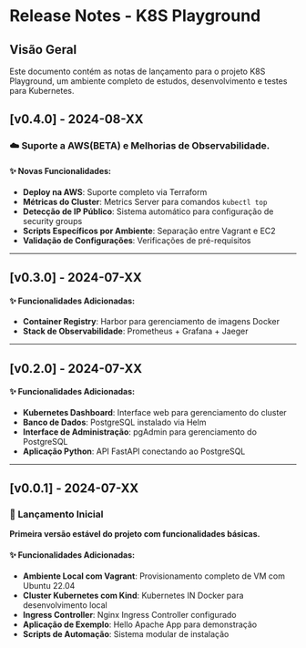 # Release Notes - K8S Playground

## Visão Geral

Este documento contém as notas de lançamento para o projeto K8S Playground, um ambiente completo de estudos, desenvolvimento e testes para Kubernetes.


## [v0.4.0] - 2024-08-XX

### ☁️ Suporte a AWS(BETA) e Melhorias de Observabilidade.

#### ✨ Novas Funcionalidades:
- **Deploy na AWS**: Suporte completo via Terraform
- **Métricas do Cluster**: Metrics Server para comandos `kubectl top`
- **Detecção de IP Público**: Sistema automático para configuração de security groups
- **Scripts Específicos por Ambiente**: Separação entre Vagrant e EC2
- **Validação de Configurações**: Verificações de pré-requisitos

---

## [v0.3.0] - 2024-07-XX

#### ✨ Funcionalidades Adicionadas:
- **Container Registry**: Harbor para gerenciamento de imagens Docker
- **Stack de Observabilidade**: Prometheus + Grafana + Jaeger

---

## [v0.2.0] - 2024-07-XX

#### ✨ Funcionalidades Adicionadas:
- **Kubernetes Dashboard**: Interface web para gerenciamento do cluster
- **Banco de Dados**: PostgreSQL instalado via Helm
- **Interface de Administração**: pgAdmin para gerenciamento do PostgreSQL
- **Aplicação Python**: API FastAPI conectando ao PostgreSQL

---

## [v0.0.1] - 2024-07-XX

### 🎉 Lançamento Inicial

**Primeira versão estável do projeto com funcionalidades básicas.**

#### ✨ Funcionalidades Adicionadas:
- **Ambiente Local com Vagrant**: Provisionamento completo de VM com Ubuntu 22.04
- **Cluster Kubernetes com Kind**: Kubernetes IN Docker para desenvolvimento local
- **Ingress Controller**: Nginx Ingress Controller configurado
- **Aplicação de Exemplo**: Hello Apache App para demonstração
- **Scripts de Automação**: Sistema modular de instalação

